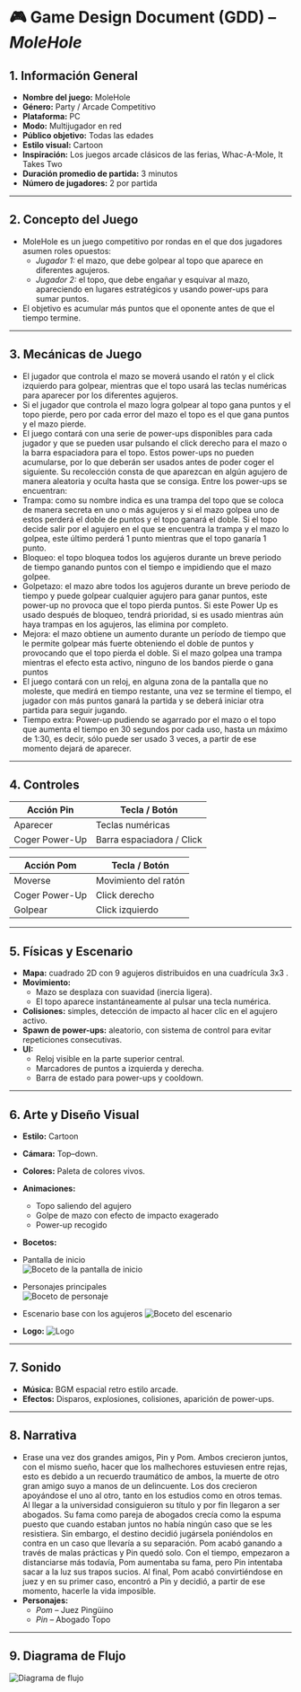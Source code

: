 ﻿# 🎮 Game Design Document (GDD) – *MoleHole*

## 1. Información General
- **Nombre del juego:** MoleHole
- **Género:** Party / Arcade Competitivo
- **Plataforma:** PC  
- **Modo:** Multijugador en red  
- **Público objetivo:** Todas las edades 
- **Estilo visual:** Cartoon
- **Inspiración:** Los juegos arcade clásicos de las ferias, Whac-A-Mole, It Takes Two
- **Duración promedio de partida:** 3 minutos
- **Número de jugadores:** 2 por partida

---

## 2. Concepto del Juego
* MoleHole es un juego competitivo por rondas en el que dos jugadores asumen roles opuestos:
  - *Jugador 1:* el mazo, que debe golpear al topo que aparece en diferentes agujeros.
  - *Jugador 2:* el topo, que debe engañar y esquivar al mazo, apareciendo en lugares estratégicos y usando power-ups para sumar puntos.
* El objetivo es acumular más puntos que el oponente antes de que el tiempo termine.
---

## 3. Mecánicas de Juego
- El jugador que controla el mazo se moverá usando el ratón y el click izquierdo para golpear, mientras que el topo usará las teclas numéricas para aparecer por los diferentes agujeros.
- Si el jugador que controla el mazo logra golpear al topo gana puntos y el topo pierde, pero por cada error del mazo el topo es el que gana puntos y el mazo pierde.
- El juego contará con una serie de power-ups disponibles para cada jugador y que se pueden usar pulsando el click derecho para el mazo o la barra espaciadora para el topo. Estos power-ups no pueden acumularse, por lo que deberán ser usados antes de poder coger el siguiente. Su recolección consta de que aparezcan en algún agujero de manera aleatoria y oculta hasta que se consiga. Entre los power-ups se encuentran:
- Trampa: como su nombre indica es una trampa del topo que se coloca de manera secreta en uno o más agujeros y si el mazo golpea uno de estos perderá el doble de puntos y el topo ganará el doble. Si el topo decide salir por el agujero en el que se encuentra la trampa y el mazo lo golpea, este último perderá 1 punto mientras que el topo ganaría 1 punto.
- Bloqueo: el topo bloquea todos los agujeros durante un breve periodo de tiempo ganando puntos con el tiempo e impidiendo que el mazo golpee.
- Golpetazo: el mazo abre todos los agujeros durante un breve periodo de tiempo y puede golpear cualquier agujero para ganar puntos, este power-up no provoca que el topo pierda puntos. Si este Power Up es usado después de bloqueo, tendrá prioridad, si es usado mientras aún haya trampas en los agujeros, las elimina por completo.
- Mejora: el mazo obtiene un aumento durante un período de tiempo que le permite golpear más fuerte obteniendo el doble de puntos y provocando que el topo pierda el doble. Si el mazo golpea una trampa mientras el efecto esta activo, ninguno de los bandos pierde o gana puntos
- El juego contará con un reloj, en alguna zona de la pantalla que no moleste, que medirá en tiempo restante, una vez se termine el tiempo, el jugador con más puntos ganará la partida y se deberá iniciar otra partida para seguir jugando.
- Tiempo extra: Power-up pudiendo se agarrado por el mazo o el topo que aumenta el tiempo en 30 segundos por cada uso, hasta un máximo de 1:30, es decir, sólo puede ser usado 3 veces, a partir de ese momento dejará de aparecer.

---

## 4. Controles

| Acción   Pin          | Tecla / Botón               |
|-----------------------|-----------------------------|
| Aparecer              | Teclas numéricas            |
| Coger Power-Up        | Barra espaciadora / Click   |


| Acción   Pom          | Tecla / Botón               |
|-----------------------|-----------------------------|
| Moverse               | Movimiento del ratón        |
| Coger Power-Up        | Click derecho               |
| Golpear               | Click izquierdo             |


---

## 5. Físicas y Escenario
- **Mapa:** cuadrado 2D con 9 agujeros distribuidos en una cuadrícula 3x3 . 
- **Movimiento:**
  - Mazo se desplaza con suavidad (inercia ligera).
  - El topo aparece instantáneamente al pulsar una tecla numérica.
- **Colisiones:** simples, detección de impacto al hacer clic en el agujero activo. 
- **Spawn de power-ups:** aleatorio, con sistema de control para evitar repeticiones consecutivas.
- **UI:**
  - Reloj visible en la parte superior central.
  - Marcadores de puntos a izquierda y derecha.
  - Barra de estado para power-ups y cooldown.

---

## 6. Arte y Diseño Visual
- **Estilo:** Cartoon 
- **Cámara:** Top–down.  
- **Colores:** Paleta de colores vivos.
- **Animaciones:**
  - Topo saliendo del agujero
  - Golpe de mazo con efecto de impacto exagerado
  - Power-up recogido
- **Bocetos:**
  
 - Pantalla de inicio              
 ![Boceto de la pantalla de inicio](./Assets/Bocetos/Inicio.png)

 - Personajes principales               
 ![Boceto de personaje](./Assets/Bocetos/Personajes.png)

 - Escenario base con los agujeros
 ![Boceto del escenario](./Assets/Bocetos/Gameplay.png)
 
- **Logo:**
![Logo](./Assets/Logo.png)

---

## 7. Sonido
- **Música:** BGM espacial retro estilo arcade.  
- **Efectos:** Disparos, explosiones, colisiones, aparición de power-ups.

---

## 8. Narrativa
- Erase una vez dos grandes amigos, Pin y Pom. Ambos crecieron juntos, con el mismo sueño, hacer que los malhechores estuviesen entre rejas, esto es debido a un recuerdo traumático de ambos, la muerte de otro gran amigo suyo a manos de un delincuente. Los dos crecieron apoyándose el uno al otro, tanto en los estudios como en otros temas. Al llegar a la universidad consiguieron su título y por fin llegaron a ser abogados. Su fama como pareja de abogados crecía como la espuma puesto que cuando estaban juntos no había ningún caso que se les resistiera. Sin embargo, el destino decidió jugársela poniéndolos en contra en un caso que llevaría a su separación. Pom acabó ganando a través de malas prácticas y Pin quedó solo. Con el tiempo, empezaron a distanciarse más todavía, Pom aumentaba su fama, pero Pin intentaba sacar a la luz sus trapos sucios. Al final, Pom acabó convirtiéndose en juez y en su primer caso, encontró a Pin y decidió, a partir de ese momento, hacerle la vida imposible.
- **Personajes:**  
  - *Pom* – Juez Pingüino
  - *Pin* – Abogado Topo

---

## 9. Diagrama de Flujo

![Diagrama de flujo](./Assets/Diagrama.png)


